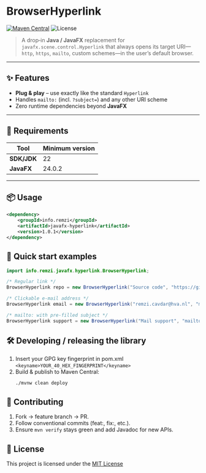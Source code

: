 # BrowserHyperlink

[![Maven Central](https://img.shields.io/maven-central/v/info.remzi/javafx-hyperlink.svg)](https://central.sonatype.com/artifact/info.remzi/javafx-hyperlink) ![License](https://img.shields.io/github/license/Remzi1993/javafx-hyperlink.svg)

> A drop‑in **Java / JavaFX** replacement for  
> `javafx.scene.control.Hyperlink` that always opens its target URI—`http`, `https`, `mailto`, custom schemes—in the
> user’s default browser.

---

## ✨ Features

* **Plug & play** – use exactly like the standard `Hyperlink`
* Handles `mailto:` (incl. `?subject=`) and any other URI scheme
* Zero runtime dependencies beyond **JavaFX**

---

## 🔧 Requirements

| Tool        | Minimum version |
|-------------|-----------------|
| **SDK/JDK** | 22              |
| **JavaFX**  | 24.0.2          |

---

## 📦 Usage

```xml
<dependency>
    <groupId>info.remzi</groupId>
    <artifactId>javafx-hyperlink</artifactId>
    <version>1.0.1</version>
</dependency>
```

## 🚀 Quick start examples

```java
import info.remzi.javafx.hyperlink.BrowserHyperlink;

/* Regular link */
BrowserHyperlink repo = new BrowserHyperlink("Source code", "https://github.com/Remzi1993/HvA-OOP2-practicumopdracht");

/* Clickable e‑mail address */
BrowserHyperlink email = new BrowserHyperlink("remzi.cavdar@hva.nl", "mailto:remzi.cavdar@hva.nl");

/* mailto: with pre‑filled subject */
BrowserHyperlink support = new BrowserHyperlink("Mail support", "mailto:support@example.com?subject=Hello%20BrowserHyperlink");
```

## 🛠️ Developing / releasing the library

1. Insert your GPG key fingerprint in pom.xml ```<keyname>YOUR_40_HEX_FINGERPRINT</keyname>```
2. Build & publish to Maven Central:
   ```bash
   ./mvnw clean deploy
   ```
## 🤝 Contributing
1. Fork → feature branch → PR.
2. Follow conventional commits (feat:, fix:, etc.).
3. Ensure ```mvn verify``` stays green and add Javadoc for new APIs.

## 📄 License
This project is licensed under the [MIT License](https://github.com/Remzi1993/javafx-hyperlink/blob/main/LICENSE)